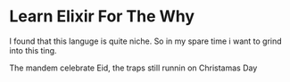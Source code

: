 # Learn Elixir For The Why
I found that this languge is quite niche.
So in my spare time i want to grind into this ting.

The mandem celebrate Eid, the traps still runnin on Christamas Day
